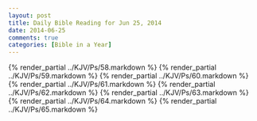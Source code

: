 ```yaml
---
layout: post
title: Daily Bible Reading for Jun 25, 2014
date: 2014-06-25
comments: true
categories: [Bible in a Year]
---
```

{% render_partial ../KJV/Ps/58.markdown %}
{% render_partial ../KJV/Ps/59.markdown %}
{% render_partial ../KJV/Ps/60.markdown %}
{% render_partial ../KJV/Ps/61.markdown %}
{% render_partial ../KJV/Ps/62.markdown %}
{% render_partial ../KJV/Ps/63.markdown %}
{% render_partial ../KJV/Ps/64.markdown %}
{% render_partial ../KJV/Ps/65.markdown %}
